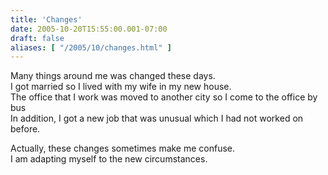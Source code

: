 ```yaml
---
title: 'Changes'
date: 2005-10-20T15:55:00.001-07:00
draft: false
aliases: [ "/2005/10/changes.html" ]
---
```


Many things around me was changed these days.  
I got married so I lived with my wife in my new house.  
The office that I work was moved to another city so I come to the office by bus  
In addition, I got a new job that was unusual which I had not worked on before.  
  
Actually, these changes sometimes make me confuse.  
I am adapting myself to the new circumstances.